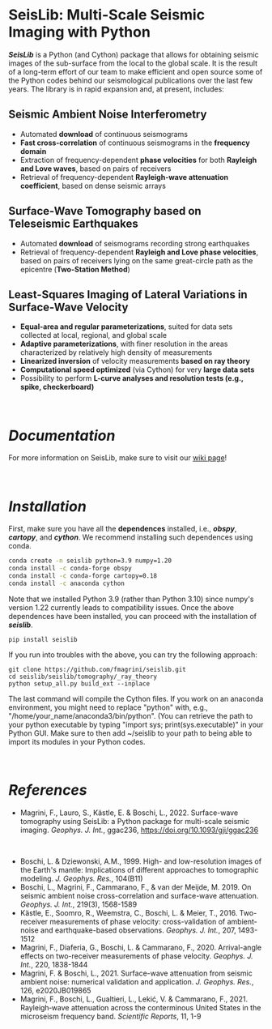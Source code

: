 # **SeisLib: Multi-Scale Seismic Imaging with Python**

***SeisLib*** is a Python (and Cython) package that allows for obtaining seismic images of the sub-surface from the local to the global scale. It is the result of a long-term effort of our team to make efficient and open source some of the Python codes behind our seismological publications over the last few years. The library is in rapid expansion and, at present, includes:


## **Seismic Ambient Noise Interferometry**
*  Automated **download** of continuous seismograms
* **Fast cross-correlation** of continuous seismograms in the **frequency domain**
* Extraction of frequency-dependent **phase velocities** for both **Rayleigh and Love waves**, based on pairs of receivers
* Retrieval of frequency-dependent **Rayleigh-wave attenuation coefficient**, based on dense seismic arrays

## **Surface-Wave Tomography based on Teleseismic Earthquakes**
* Automated **download** of seismograms recording strong earthquakes
* Retrieval of frequency-dependent **Rayleigh and Love phase velocities**, based on pairs of receivers lying on the same great-circle path as the epicentre (**Two-Station Method**)

## **Least-Squares Imaging of Lateral Variations in Surface-Wave Velocity**
* **Equal-area and regular parameterizations**, suited for data sets collected at local, regional, and global scale
* **Adaptive parameterizations**, with finer resolution in the areas characterized by relatively high density of measurements
* **Linearized inversion** of velocity measurements **based on ray theory**
* **Computational speed optimized** (via Cython) for very **large data sets**
* Possibility to perform **L-curve analyses and resolution tests (e.g., spike, checkerboard)**

<p>&nbsp;</p>

# ***Documentation***

For more information on SeisLib, make sure to visit our [wiki page](https://seislib.readthedocs.io/en/latest/)!

<p>&nbsp;</p>

# ***Installation***

First, make sure you have all the **dependences** installed, i.e., ***obspy***, ***cartopy***, and ***cython***. We recommend installing such dependences using conda.

```bash
conda create -n seislib python=3.9 numpy=1.20
conda install -c conda-forge obspy
conda install -c conda-forge cartopy=0.18
conda install -c anaconda cython
```


Note that we installed Python 3.9 (rather than Python 3.10) since numpy's version 1.22 currently leads to compatibility issues. Once the above dependences have been installed, you can proceed with the installation of ***seislib***. 

```
pip install seislib
```

If you run into troubles with the above, you can try the following approach:
```
git clone https://github.com/fmagrini/seislib.git
cd seislib/seislib/tomography/_ray_theory
python setup_all.py build_ext --inplace
```
The last command will compile the Cython files. If you work on an anaconda environment, you might need to replace "python" with, e.g., "/home/your_name/anaconda3/bin/python". (You can retrieve the path to your python executable by typing "import sys; print(sys.executable)" in your Python GUI. Make sure to then add ~/seislib to your path to being able to import its modules in your Python codes.


<p>&nbsp;</p>

# ***References***
- Magrini, F., Lauro, S., Kästle, E. & Boschi, L., 2022. Surface-wave tomography using SeisLib: a Python package for multi-scale seismic imaging. *Geophys. J. Int.*, ggac236, https://doi.org/10.1093/gji/ggac236

<p>&nbsp;</p>

- Boschi, L. & Dziewonski, A.M., 1999. High- and low-resolution images of the Earth's mantle: Implications of different approaches to tomographic modeling. *J. Geophys. Res.*, 104(B11)
- Boschi, L., Magrini, F., Cammarano, F., & van der Meijde, M. 2019. On seismic ambient noise cross-correlation and surface-wave attenuation. *Geophys. J. Int.*, 219(3), 1568-1589
- Kästle, E., Soomro, R., Weemstra, C., Boschi, L. & Meier, T., 2016. Two-receiver measurements of phase velocity: cross-validation of ambient-noise and earthquake-based observations. *Geophys. J. Int.*, 207, 1493-1512
- Magrini, F., Diaferia, G., Boschi, L. & Cammarano, F., 2020. Arrival-angle effects on two-receiver measurements of phase velocity. *Geophys. J. Int.*, 220, 1838-1844
- Magrini, F. & Boschi, L., 2021. Surface-wave attenuation from seismic ambient noise: numerical validation and application. *J. Geophys. Res.*, 126, e2020JB019865
- Magrini, F., Boschi, L., Gualtieri, L., Lekić, V. & Cammarano, F., 2021. Rayleigh‑wave attenuation across the conterminous United States in the microseism frequency band. *Scientific Reports*, 11, 1-9

